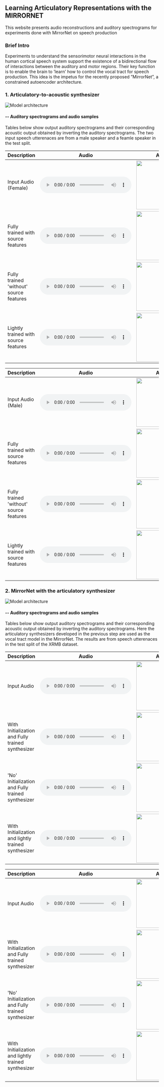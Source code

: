 ## Learning Articulatory Representations with the MIRRORNET

This website presents audio reconstructions and auditory spectrograms for experiments done with MirrorNet on speech production

### Brief Intro

Experiments to understand the sensorimotor neural interactions in the human cortical speech system support the existence of a bidirectional flow of interactions between the auditory and motor regions. Their key function is to enable the brain to ’learn’ how to control the vocal tract for speech production. This idea is the impetus for the recently proposed ”MirrorNet”, a constrained autoencoder architecture. 

### 1. Articulatory-to-acoustic synthesizer

![Model architecture](model_figures/tv_synthesizer.png)

#### -- Auditory spectrograms and audio samples

Tables below show output auditory spectrograms and their corresponding acoustic output obtained by inverting the auditory spectrograms. The two input speech utterenaces are from a male speaker and a feamle speaker in the test split. 

|  Description   |  Audio   |  Auditory spectrogram   |
| --- | --- | --- |
|  Input Audio (Female)   |  <audio controls="controls"><source src="TV_syn_audio/original/RealSpectrogram4.mp3"></audio>  |  <img width="300px" height="160px" src="TV_syn_spectrograms/original/sample4_orig.png">   |
|  Fully trained with source features   |  <audio controls="controls"><source src="TV_syn_audio/fully_trained/decoderSpectrogram4.mp3"></audio>   |  <img width="300px" height="160px" src="TV_syn_spectrograms/fully_trained/sample4_fully.png">   |
|  Fully trained 'without' source features  |  <audio controls="controls"><source src="TV_syn_audio/6TV_syn/decoderSpectrogram4_6tvs.mp3"></audio>   |  <img width="300px" height="160px" src="TV_syn_spectrograms/6TV_syn/sample4_6TV.png">   |
|  Lightly trained with source features   |  <audio controls="controls"><source src="TV_syn_audio/lightly_trained/decoderSpectrogram4_dev.mp3"></audio>   |  <img width="300px" height="160px" src="TV_syn_spectrograms/lightly_trained/sample4_light.png"> |


|  Description   |  Audio   |  Auditory spectrogram   |
| --- | --- | --- |
|  Input Audio (Male)   |  <audio controls="controls"><source src="TV_syn_audio/original/RealSpectrogram6.mp3"></audio>  |  <img width="300px" height="160px" src="TV_syn_spectrograms/original/sample6_orig.png">   |
|  Fully trained with source features   |  <audio controls="controls"><source src="TV_syn_audio/fully_trained/decoderSpectrogram6.mp3"></audio>   |  <img width="300px" height="160px" src="TV_syn_spectrograms/fully_trained/sample6_fully.png">   |
|  Fully trained 'without' source features  |  <audio controls="controls"><source src="TV_syn_audio/6TV_syn/decoderSpectrogram6_6tvs.mp3"></audio>   |  <img width="300px" height="160px" src="TV_syn_spectrograms/6TV_syn/sample6_6TV.png">   |
|  Lightly trained with source features   |  <audio controls="controls"><source src="TV_syn_audio/lightly_trained/decoderSpectrogram6.mp3"></audio>   |  <img width="300px" height="160px" src="TV_syn_spectrograms/lightly_trained/sample6_light.png">   |

### 2. MirrorNet with the articulatory synthesizer

![Model architecture](model_figures/model_archi.png)

#### -- Auditory spectrograms and audio samples

Tables below show output auditory spectrograms and their corresponding acoustic output obtained by inverting the auditory spectrograms. Here the articulatory synthesizers developed in the previous step are used as the vocal tract model in the MirrorNet. The results are from speech utterenaces in the test split of the XRMB dataset. 

|  Description   |  Audio   |  Auditory spectrogram   |
| --- | --- | --- |
|  Input Audio   |  <audio controls="controls"><source src="MirrorNet_audio/original/wave2_orig.mp3"></audio>  |  <img width="300px" height="160px" src="MirrorNet_specs/sample2_orig.png">   |
|  With Initialization and Fully trained synthesizer   |  <audio controls="controls"><source src="MirrorNet_audio/fully_trained_init/VOCSpectrogram2_init.mp3"></audio>   | <img width="300px" height="160px" src="MirrorNet_specs/fully_trained_init/sample2_fully.png">  |
|  'No' Initialization and Fully trained synthesizer  |  <audio controls="controls"><source src="MirrorNet_audio/fully_trained_noinit/VOCSpectrogram2_noinit.mp3"></audio>   |  <img width="300px" height="160px" src="MirrorNet_specs/fully_trained_noinit/sample2_noinit.png"> |
|  With Initialization and lightly trained synthesizer   |  <audio controls="controls"><source src="MirrorNet_audio/light_trained_init/VOCSpectrogram2_light.mp3"></audio>   |  <img width="300px" height="160px" src="MirrorNet_specs/light_trained_init/sample2_light.png"> |

|  Description   |  Audio   |  Auditory spectrogram   |
| --- | --- | --- |
|  Input Audio   |  <audio controls="controls"><source src="MirrorNet_audio/original/wave8_orig.mp3"></audio>  |  <img width="300px" height="160px" src="MirrorNet_specs/sample8_orig.png">   |
|  With Initialization and Fully trained synthesizer   |  <audio controls="controls"><source src="MirrorNet_audio/fully_trained_init/VOCSpectrogram8_init.mp3"></audio>   | <img width="300px" height="160px" src="MirrorNet_specs/fully_trained_init/sample8_fully.png">  |
|  'No' Initialization and Fully trained synthesizer  |  <audio controls="controls"><source src="MirrorNet_audio/fully_trained_noinit/VOCSpectrogram8_noinit.mp3"></audio>   |  <img width="300px" height="160px" src="MirrorNet_specs/fully_trained_noinit/sample8_noinit.png"> |
|  With Initialization and lightly trained synthesizer   |  <audio controls="controls"><source src="MirrorNet_audio/light_trained_init/VOCSpectrogram8_light.mp3"></audio>   |  <img width="300px" height="160px" src="MirrorNet_specs/light_trained_init/sample8_light.png"> |
